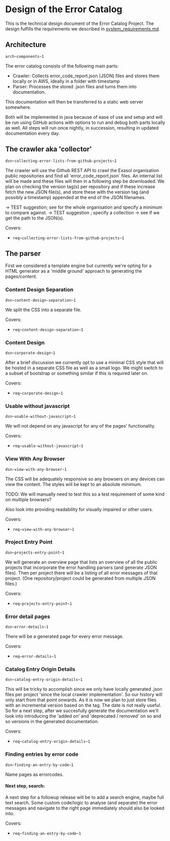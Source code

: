 # Design of the Error Catalog

This is the technical design document of the Error Catalog Project. The design fulfills the requirements we described in [system_requirements.md](system_requirements.md).

## Architecture

`arch~components~1`

The error catalog consists of the following main parts:

* Crawler: Collects error_code_report.json (JSON) files and stores them locally or in AWS, ideally in a folder with timestamp
* Parser: Processes the stored .json files and turns them into documentation. 

This documentation will then be transferred to a static web server somewhere.

Both will be implemented in java because of ease of use and setup and will be run using GitHub actions with options to run and debug both parts locally as well. 
All steps will run once nightly, in succession, resulting in updated documentation every day.

## The crawler aka 'collector'
`dsn~collecting-error-lists-from-github-projects~1`

The crawler will use the Github REST API to crawl the Exasol organisation public repositories and find all 'error_code_report.json` files.
An internal list will be made and these files will then in a following step be downloaded.
We plan on checking the version tag(s) per repository and if these increase fetch the new JSON file(s), and store these with the version tag (and possibly a timestamp) appended at the end of the JSON filenames.

-> TEST suggestion; see for the whole organisation and specify a minimum to compare against.
-> TEST suggestion ; specify a collection -> see if we get the path to the JSON(s).

Covers:

* `req~collecting-error-lists-from-github-projects~1`

## The parser

First we considered a template engine but currently we're opting for a HTML generator as a 'middle ground' approach to generating the pages/content.

### Content Design Separation
`dsn~content-design-separation~1`

We split the CSS into a separate file.

Covers:

* `req~content-design-separation~1`

### Content Design
`dsn~corporate-design~1`

 After a brief discussion we currently opt to use a minimal CSS style that will be hosted in a separate CSS file as well as a small logo.
 We might switch to a subset of bootstrap or something similar if this is required later on.
 
Covers:

 * `req~corporate-design~1`

### Usable without javascript
`dsn~usable-without-javascript~1`

 We will not depend on any javascript for any of the pages' functionality.

Covers:
 * `req~usable-without-javascript~1`

### View With Any Browser
`dsn~view-with-any-browser~1`

The CSS will be adequately responsive so any browsers on any devices can view the content.
The styles will be kept to an absolute minimum.

TODO: We will manually need to test this so a test requirement of some kind on multiple browsers?

Also look into providing readability for visually impaired or other users.

Covers:
 * `req~view-with-any-browser~1`


### Project Entry Point
`dsn~projects-entry-point~1`

We will generate an overview page that lists an overview of all the public projects that incorporate the error handling parsers (and generate JSON files).
Then per project there will be a listing of all error messages of that project.
(One repository/project could be generated from multiple JSON files.)

Covers:
 * `req~projects-entry-point~1`

### Error detail pages
`dsn~error-details~1`

There will be a generated page for every error message.

Covers:
 * `req~error-details~1`

### Catalog Entry Origin Details
`dsn~catalog-entry-origin-details~1`

This will be tricky to accomplish since we only have locally generated .json files per project 'since the local crawler implementation'.
So our history will only start from that point onwards. 
As it is now we plan to just store files with an incremental version based on the tag.
The date is not really useful.
So for a next step, after we succesfully generate the documentation we'll look into introducing the 'added on' and 'deprecated / removed' on so and so versions in the generated documentation.

Covers:
* `req~catalog-entry-origin-details~1`

### Finding entries by error code
`dsn~finding-an-entry-by-code~1` 

 Name pages as errorcodes.

 #### Next step, search:

 A next step for a followup release will be to add a search engine, maybe full text search.
 Some custom code/logic to analyse (and separate) the error messages and navigate to the right page immediately should also be looked into.

Covers:
 * `req~finding-an-entry-by-code~1` 


